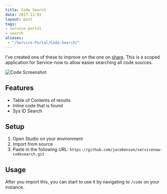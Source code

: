 ```yaml
---
title: Code Search
date: 2017-11-02
layout: post
tags:
- service portal
- search
aliases: 
 - "/Service-Portal/Code-Search/"
---
```

I've created one of these to improve on the one on [share](https://share.servicenow.com).  This is a scoped application for Service-now to allow easier searching all code sources.

![Code Screenshot](/uploads/code-search.png)

<!--more-->

## Features

- Table of Contents of results
- Inline code that is found
- Sys ID Search

## Setup

  1. Open Studio on your environment
  1. Import from source
  1. Paste in the following URL: `https://github.com/jacebenson/servicenow-codesearch.git`

## Usage

After you import this, you can start to use it by navigating to `/code` on your instance.
